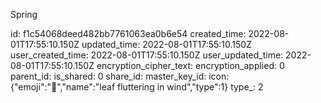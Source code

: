 Spring

id: f1c54068deed482bb7761063ea0b6e54
created_time: 2022-08-01T17:55:10.150Z
updated_time: 2022-08-01T17:55:10.150Z
user_created_time: 2022-08-01T17:55:10.150Z
user_updated_time: 2022-08-01T17:55:10.150Z
encryption_cipher_text: 
encryption_applied: 0
parent_id: 
is_shared: 0
share_id: 
master_key_id: 
icon: {"emoji":"🍃","name":"leaf fluttering in wind","type":1}
type_: 2